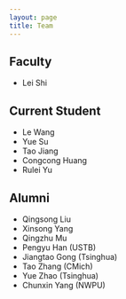 ```yaml
---
layout: page
title: Team
---
```


## Faculty 

* Lei Shi   

## Current Student 

* Le Wang
* Yue Su   
* Tao Jiang 
* Congcong Huang
* Rulei Yu

## Alumni

* Qingsong Liu
* Xinsong Yang
* Qingzhu Mu
* Pengyu Han (USTB)
* Jiangtao Gong (Tsinghua)
* Tao Zhang (CMich)
* Yue Zhao (Tsinghua)
* Chunxin Yang (NWPU)